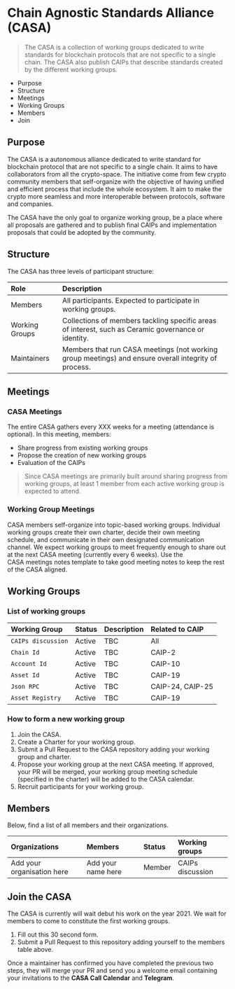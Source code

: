 # **Chain Agnostic Standards Alliance (CASA)**

> The CASA is a collection of working groups dedicated to write standards for blockchain protocols that are not specific to a single chain. The CASA also publish CAIPs that describe standards created by the different working groups.

- Purpose
- Structure
- Meetings
- Working Groups
- Members
- Join

## **Purpose**

The CASA is a autonomous alliance dedicated to write standard for blockchain protocol that are not specific to a single chain. It aims to have collaborators from all the crypto-space. The initiative come from few crypto community members that self-organize with the objective of having unified and efficient process that include the whole ecosystem. It aim to make the crypto more seamless and more interoperable between protocols, software and companies.

The CASA have the only goal to organize working group, be a place where all proposals are gathered and to publish final CAIPs and implementation proposals that could be adopted by the community. 

## **Structure**

The CASA has three levels of participant structure:

| Role                            | Description            |
| :-------------                  | :-----------              |
| Members            | All participants. Expected to participate in working groups. |
| Working Groups            | Collections of members tackling specific areas of interest, such as Ceramic governance or identity. |
| Maintainers                    | Members that run CASA meetings (not working group meetings) and ensure overall integrity of process. |

## **Meetings**

### **CASA Meetings**

The entire CASA gathers every XXX weeks for a meeting (attendance is optional). In this meeting, members:

- Share progress from existing working groups
- Propose the creation of new working groups
- Evaluation of the CAIPs

> Since CASA meetings are primarily built around sharing progress from working groups, at least 1 member from each active working group is expected to attend.

### **Working Group Meetings**

CASA members self-organize into topic-based working groups. Individual working groups create their own charter, decide their own meeting schedule, and communicate in their own designated communication channel. We expect working groups to meet frequently enough to share out at the next CASA meeting (currently every 6 weeks). Use the CASA meetings notes template to take good meeting notes to keep the rest of the CASA aligned.

## **Working Groups**

### **List of working groups**

| Working Group                   | Status                    | Description | Related to CAIP |
| :-------------                  | :-----------              | :---------- | :---------- |
| `CAIPs discussion`            | Active                    | TBC |  All |
| `Chain Id`            | Active                    | TBC |  CAIP-2 |
| `Account Id`            | Active                    | TBC |  CAIP-10 |
| `Asset Id`            | Active                    | TBC |  CAIP-19 |
| `Json RPC`            | Active                    | TBC |  CAIP-24, CAIP-25 |
| `Asset Registry`                      | Active                    | TBC  | CAIP-19 |

### **How to form a new working group**

1. Join the CASA.
2. Create a Charter for your working group.
3. Submit a Pull Request to the CASA repository adding your working group and charter.
4. Propose your working group at the next CASA meeting. If approved, your PR will be merged,  your working group meeting schedule (specified in the charter) will be added to the CASA calendar.
5. Recruit participants for your working group.

## **Members**

Below, find a list of all members and their organizations.

| Organizations                     | Members        | Status       | Working groups |
| :-------------                    | :-----------   | :-----------   | :-----------   |
| Add your organisation here      | Add your name here | Member | CAIPs discussion    |

## **Join the CASA**

The CASA is currently will wait debut his work on the year 2021. We wait for members to come to constitute the first working groups. 

1. Fill out this 30 second form.
2. Submit a Pull Request to this repository adding yourself to the members table above.

Once a maintainer has confirmed you have completed the previous two steps, they will merge your PR and send you a welcome email containing your invitations to the **CASA Call Calendar** and **Telegram**.